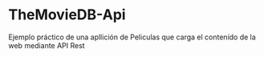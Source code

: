 # TheMovieDB-Api
Ejemplo práctico de una apllición de Peliculas que carga el contenído de la web mediante API Rest
